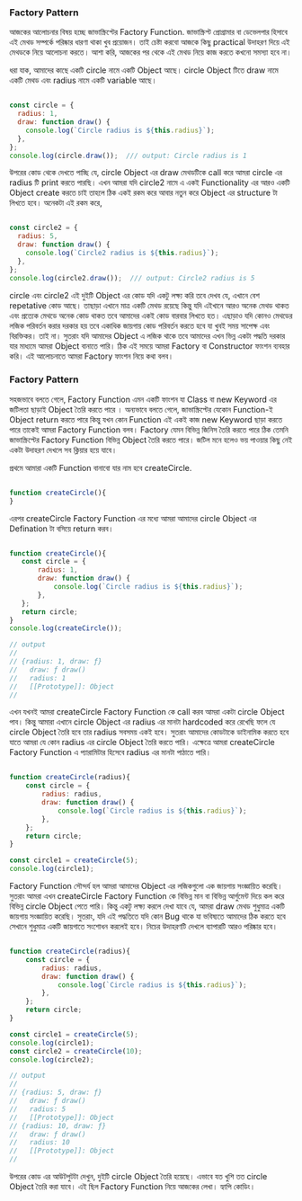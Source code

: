 ### Factory Pattern

আজকের আলোচনার বিষয় হচ্ছে জাভাস্ক্রিপ্টের Factory Function. জাভাস্ক্রিপ্ট প্রোগ্রামার বা ডেভেলপার হিসাবে এই মেথড সম্পর্কে পরিষ্কার ধারণা থাকা খুব প্রয়োজন। তাই চেষ্টা করবো আজকে কিছু practical উদাহরণ দিয়ে এই মেথডকে নিয়ে আলোচনা করতে। আশা করি, আজকের পর থেকে এই মেথড নিয়ে কাজ করতে কখনো সমস্যা হবে না।

ধরা যাক, আমাদের কাছে একটি circle নামে একটি Object আছে। circle Object টিতে draw নামে একটি মেথড এবং radius নামে একটি variable আছে।

```js

const circle = {
  radius: 1,
  draw: function draw() {
    console.log(`Circle radius is ${this.radius}`);
  },
};
console.log(circle.draw());  /// output: Circle radius is 1

```
উপরের কোড থেকে দেখতে পাচ্ছি যে, circle Object এর draw মেথডটিকে call করে আমরা circle এর radius টি print করতে পারছি। এখন আমরা যদি circle2 নামে এ একই Functionality এর আরও একটি Object create করতে চাই তাহলে ঠিক একই রকম করে আবার নতুন করে Object এর structure টা লিখতে হবে। অনেকটা এই রকম করে,

```js

const circle2 = {
  radius: 5,
  draw: function draw() {
    console.log(`Circle2 radius is ${this.radius}`);
  },
};
console.log(circle2.draw());  /// output: Circle2 radius is 5

```

circle এবং circle2 এই দুইটি Object এর কোড যদি একটু লক্ষ্য করি তবে দেখব যে, এখানে বেশ repetative কোড আছে। তাছাড়া এখানে মাত্র একটি মেথড রয়েছে কিন্তু যদি এইখানে আরও অনেক মেথড থাকত এবং প্রত্যেক মেথডে অনেক কোড থাকত তবে আমাদের একই কোড বারবার লিখতে হত। এছাড়াও যদি কোনও মেথডের লজিক পরিবর্তন করার দরকার হয় তবে একাধিক জায়গায় কোড পরিবর্তন করতে হবে যা খুবই সময় সাপেক্ষ এবং বিরক্তিকর। তাই না।
সুতরাং যদি আমাদের Object এ লজিক থাকে তবে আমাদের এখন ভিন্ন একটা পদ্ধতি দরকার যার মাধ্যমে আমরা Object বানাতে পারি। ঠিক এই সময়ে আমরা Factory বা Constructor ফাংশন ব্যবহার করি। এই আলোচনাতে আমরা Factory ফাংশন নিয়ে কথা বলব।

### Factory Pattern

সহজভাবে বলতে গেলে, Factory Function এমন একটি ফাংশন যা Class বা new Keyword এর জটিলতা ছাড়াই Object তৈরি করতে পারে । অন্যভাবে বলতে গেলে, জাভাস্ক্রিপ্টের যেকোন Function-ই Object return করতে পারে কিন্তু যখন কোন Function এই একই কাজ new Keyword ছাড়া করতে পারে তাকেই আমরা Factory Function বলব।
Factory যেমন বিভিন্ন জিনিস তৈরি করতে পারে ঠিক তেমনি জাভাস্ক্রিপ্টের Factory Function বিভিন্ন Object তৈরি করতে পারে। জটিল মনে হলেও ভয় পাওয়ার কিছু নেই একটা উদাহরণ দেখলে সব ক্লিয়ার হয়ে যাবে।


প্রথমে আমারা একটি Function বানাবো যার নাম হবে createCircle.

```js

function createCircle(){
}

```
এরপর createCircle Factory Function এর মধ্যে আমরা আমাদের circle Object এর Defination টা বসিয়ে return করব।
 
 ```js

function createCircle(){
    const circle = {
        radius: 1,
        draw: function draw() {
            console.log(`Circle radius is ${this.radius}`);
        },
    };
    return circle;
}
console.log(createCircle());

// output
//
// {radius: 1, draw: ƒ}
//   draw: ƒ draw()
//   radius: 1
//   [[Prototype]]: Object
// 

```

এখন যখনই আমরা createCircle Factory Function কে call করব আমরা একটা circle Object পাব। কিন্তু আমারা এখানে circle Object এর radius এর মানটা hardcoded করে রেখেছি ফলে যে circle Object তৈরি হবে তার radius সবসময় একই হবে। সুতরাং আমাদের কোডটাকে ডাইনামিক করতে হবে যাতে আমরা যে কোন radius এর circle Object তৈরি করতে পারি। এক্ষেত্রে আমরা createCircle Factory Function এ প্যারামিটার হিসেবে radius এর মানটা পাঠাতে পারি।

```js

function createCircle(radius){
    const circle = {
        radius: radius,
        draw: function draw() {
            console.log(`Circle radius is ${this.radius}`);
        },
    };
    return circle;
}

const circle1 = createCircle(5);
console.log(circle1);

```

Factory Function সৌন্দর্য হল আমরা আমাদের Object এর লজিকগুলো এক জায়গায় সংজ্ঞায়িত করেছি। সুতরাং আমরা এখন createCircle Factory Function কে বিভিন্ন মান বা বিভিন্ন আর্গুমেন্ট দিয়ে কল করে বিভিন্ন circle Object পেতে পারি। কিন্তু একটু লক্ষ্য করলে দেখা যাবে যে, আমরা draw মেথড শুধুমাত্র একটি জায়গায় সংজ্ঞায়িত করেছি। সুতরাং, যদি এই পদ্ধতিতে যদি কোন Bug থাকে যা ভবিষ্যতে আমাদের ঠিক করতে হবে সেখানে শুধুমাত্র একটি জায়গাতে সংশোধন করলেই হবে। নিচের উদাহরণটি দেখলে ব্যাপারটি আরও পরিষ্কার হবে। 

```js

function createCircle(radius){
    const circle = {
        radius: radius,
        draw: function draw() {
            console.log(`Circle radius is ${this.radius}`);
        },
    };
    return circle;
}

const circle1 = createCircle(5);
console.log(circle1);
const circle2 = createCircle(10);
console.log(circle2);

// output
//
// {radius: 5, draw: ƒ}
//   draw: ƒ draw()
//   radius: 5
//   [[Prototype]]: Object
// {radius: 10, draw: ƒ}
//   draw: ƒ draw()
//   radius: 10
//   [[Prototype]]: Object
// 

```

উপরের কোড এর আউটপুটটা দেখুন, দুইটি circle Object তৈরি হয়েছে। এভাবে যত খুশি তত circle Object তৈরি করা যাবে। এই ছিল Factory Function নিয়ে আজকের লেখা। হ্যাপি কোডিং।
